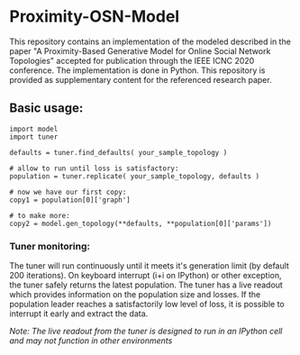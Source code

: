 # Proximity-OSN-Model
This repository contains an implementation of the modeled described in the paper "A Proximity-Based Generative Model for Online Social Network Topologies" accepted for publication through the IEEE ICNC 2020 conference. The implementation is done in Python. This repository is provided as supplementary content for the referenced research paper.

## Basic usage:
```
import model
import tuner

defaults = tuner.find_defaults( your_sample_topology )

# allow to run until loss is satisfactory:
population = tuner.replicate( your_sample_topology, defaults )

# now we have our first copy:
copy1 = population[0]['graph']

# to make more:
copy2 = model.gen_topology(**defaults, **population[0]['params'])
```

### Tuner monitoring:
The tuner will run continuously until it meets it's generation limit (by default 200 iterations). On keyboard interrupt (i+i on IPython) or other exception, the tuner safely returns the latest population. The tuner has a live readout which provides information on the population size and losses. If the population leader reaches a satisfactorily low level of loss, it is possible to interrupt it early and extract the data.

*Note: The live readout from the tuner is designed to run in an IPython cell and may not function in other environments*